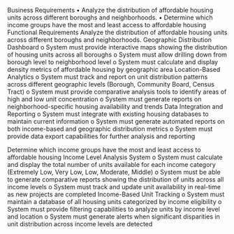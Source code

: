 Business Requirements
•	Analyze the distribution of affordable housing units across different boroughs and neighborhoods.
•	Determine which income groups have the most and least access to affordable housing
Functional Requirements
Analyze the distribution of affordable housing units across different boroughs and neighborhoods.
Geographic Distribution Dashboard
o	System must provide interactive maps showing the distribution of housing units across all boroughs
o	System must allow drilling down from borough level to neighborhood level
o	System must calculate and display density metrics of affordable housing by geographic area
Location-Based Analytics
o	System must track and report on unit distribution patterns across different geographic levels (Borough, Community Board, Census Tract)
o	System must provide comparative analysis tools to identify areas of high and low unit concentration
o	System must generate reports on neighborhood-specific housing availability and trends
Data Integration and Reporting
o	System must integrate with existing housing databases to maintain current information
o	System must generate automated reports on both income-based and geographic distribution metrics
o	System must provide data export capabilities for further analysis and reporting

Determine which income groups have the most and least access to affordable housing
Income Level Analysis System
o	System must calculate and display the total number of units available for each income category (Extremely Low, Very Low, Low, Moderate, Middle)
o	System must be able to generate comparative reports showing the distribution of units across all income levels
o	System must track and update unit availability in real-time as new projects are completed
Income-Based Unit Tracking
o	System must maintain a database of all housing units categorized by income eligibility
o	System must provide filtering capabilities to analyze units by income level and location
o	System must generate alerts when significant disparities in unit distribution across income levels are detected
